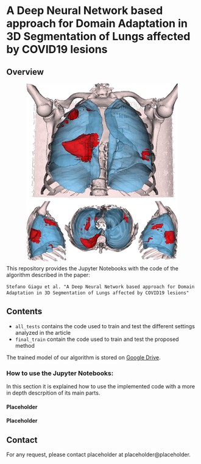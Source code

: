 # A Deep Neural Network based approach for Domain Adaptation in 3D Segmentation of Lungs affected by COVID19 lesions
## Overview

<div align="center">
  <img src="./resources/main_img.png" width="400">
</div>
This repository provides the Jupyter Notebooks with the code of the algorithm described in the paper:

```
Stefano Giagu et al. "A Deep Neural Network based approach for Domain Adaptation in 3D Segmentation of Lungs affected by COVID19 lesions"
```

## Contents
- `all_tests` contains the code used to train and test the different settings analyzed in the article
- `final_train` contain the code used to train and test the proposed method

The trained model of our algorithm is stored on [Google Drive](https://drive.google.com/).

### How to use the Jupyter Notebooks:
In this section it is explained how to use the implemented code with a more in depth descrpition of its main parts.

#### Placeholder

#### Placeholder

## Contact

For any request, please contact placeholder at placeholder@placeholder.
